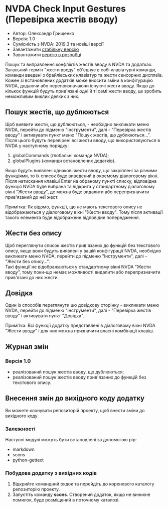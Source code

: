 # NVDA Check Input Gestures (Перевірка жестів вводу)

* Автор: Олександр Грищенко
* Версія: 1.0
* Сумісність з NVDA: 2019.3 та новіші версії
* Завантажити [стабільну версію][1]
* Завантажити [версію в розробці][2]

Пошук та виправлення конфліктів жестів вводу в NVDA та додатках. Загальний термін "жести вводу" об'єднує в собі клавіатурні команди, команди введені з брайлівських клавіатур та жести сенсорних дисплеїв.  
Кожен зі встановлених додатків може вносити зміни в конфігурацію NVDA, додаючи або перепризначаючи існуючі жести вводу. Якщо до кількох функцій будуть прив'язані одні й ті самі жести вводу, це зробить неможливим виклик деяких з них.  

## Пошук жестів, що дублюються
Щоб виявити жести, що дублюються, - необхідно викликати меню NVDA, перейти до підменю "Інструменти", далі - "Перевірка жестів вводу" і активувати пункт меню "Пошук жестів, що дублюються...".  
Після цього будуть перевірені всі жести вводу, що використовуються в NVDA у наступному порядку:

1. globalCommands (глобальні команди NVDA);
2. globalPlugins (команди встановлених додатків).

Якщо будуть виявлені однакові жести вводу, що закріплені за різними функціями, то їх список буде виведений в окремому діалоговому вікні.  
Після натискання клавіші Enter на обраному пункті списку, відповідна функція NVDA буде вибрана та відкрита у стандартному діалоговому вікні "Жести вводу", де можна буде видалити або перепризначити прив'язаний до неї жест.  

Примітка: Як відомо, функції, що не мають текстового опису не відображаються у діалоговому вікні "Жести вводу". Тому після активації такого елемента буде відображене відповідне попередження.

## Жести без опису
Щоб переглянути список жестів прив'язаних до функцій без текстового опису, якщо вони будуть виявлені у вашій конфігурації NVDA, необхідно викликати меню NVDA, перейти до підменю "Інструменти", далі - "Жести без опису...".  
Такі функції не відображаються у стандартному вікні NVDA "Жести вводу", тому поки-що немає можливості видалити або перепризначити прив'язані до них жести.

## Довідка
Один із способів переглянути цю довідкову сторінку - викликати меню NVDA, перейти до підменю "Інструменти", далі - "Перевірка жестів вводу" і активувати пункт "Довідка".

Примітка: Всі функції додатку представлені в діалоговому вікні NVDA "Жести вводу" і для них можна призначити власні комбінації клавіш.

## Журнал змін

### Версія 1.0
* реалізований пошук жестів вводу, що дублюються;
* реалізований пошук жестів вводу прив'язаних до функцій без текстового опису.

## Внесення змін до вихідного коду додатку
Ви можете клонувати репозиторій проекту, щоб внести зміни до вихідного коду.

### Залежності
Наступні модулі можуть бути встановлені за допомогою pip:

- markdown
- scons
- python-gettext

### Побудова додатку з вихідних кодів
1. Відкрийте командний рядок та перейдіть до кореневого каталогу репозиторію проекту.
2. Запустіть команду **scons**. Створений додаток, якщо не виникне помилок, буде розміщений в поточному каталозі.

[1]: https://github.com/grisov/checkGestures/releases/download/latest/checkGestures.nvda-addon
[2]: https://github.com/grisov/checkGestures/releases/download/latest/checkGestures.nvda-addon
